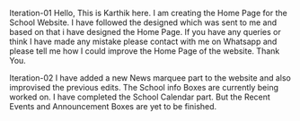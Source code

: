 Iteration-01
Hello,
This is Karthik here.
I am creating the Home Page for the School Website. 
I have followed the designed which was sent to me and based on that i have designed the Home Page.
If you have any queries or think I have made any mistake please contact with me on Whatsapp and please tell me 
how I could improve the Home Page of the website.
Thank You.

Iteration-02
I have added a new News marquee part to the website and also improvised the previous edits.
The School info Boxes are currently being worked on. I have completed the School Calendar part.
But the Recent Events and Announcement Boxes are yet to be finished.